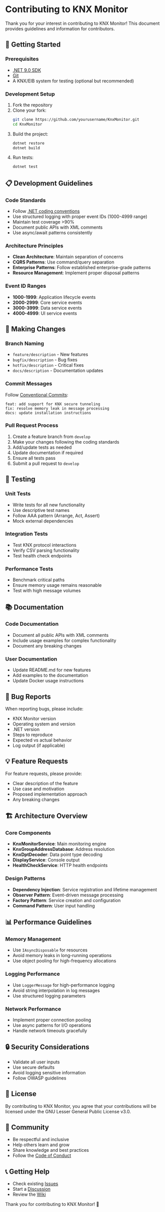 # Contributing to KNX Monitor

Thank you for your interest in contributing to KNX Monitor! This document provides guidelines and information for contributors.

## 🚀 Getting Started

### Prerequisites
- [.NET 9.0 SDK](https://dotnet.microsoft.com/download/dotnet/9.0)
- [Git](https://git-scm.com/)
- A KNX/EIB system for testing (optional but recommended)

### Development Setup
1. Fork the repository
2. Clone your fork:
   ```bash
   git clone https://github.com/yourusername/KnxMonitor.git
   cd KnxMonitor
   ```
3. Build the project:
   ```bash
   dotnet restore
   dotnet build
   ```
4. Run tests:
   ```bash
   dotnet test
   ```

## 📋 Development Guidelines

### Code Standards
- Follow [.NET coding conventions](https://docs.microsoft.com/en-us/dotnet/csharp/fundamentals/coding-style/coding-conventions)
- Use structured logging with proper event IDs (1000-4999 range)
- Maintain test coverage >90%
- Document public APIs with XML comments
- Use async/await patterns consistently

### Architecture Principles
- **Clean Architecture**: Maintain separation of concerns
- **CQRS Patterns**: Use command/query separation
- **Enterprise Patterns**: Follow established enterprise-grade patterns
- **Resource Management**: Implement proper disposal patterns

### Event ID Ranges
- **1000-1999**: Application lifecycle events
- **2000-2999**: Core service events
- **3000-3999**: Data service events
- **4000-4999**: UI service events

## 🔧 Making Changes

### Branch Naming
- `feature/description` - New features
- `bugfix/description` - Bug fixes
- `hotfix/description` - Critical fixes
- `docs/description` - Documentation updates

### Commit Messages
Follow [Conventional Commits](https://www.conventionalcommits.org/):
```
feat: add support for KNX secure tunneling
fix: resolve memory leak in message processing
docs: update installation instructions
```

### Pull Request Process
1. Create a feature branch from `develop`
2. Make your changes following the coding standards
3. Add/update tests as needed
4. Update documentation if required
5. Ensure all tests pass
6. Submit a pull request to `develop`

## 🧪 Testing

### Unit Tests
- Write tests for all new functionality
- Use descriptive test names
- Follow AAA pattern (Arrange, Act, Assert)
- Mock external dependencies

### Integration Tests
- Test KNX protocol interactions
- Verify CSV parsing functionality
- Test health check endpoints

### Performance Tests
- Benchmark critical paths
- Ensure memory usage remains reasonable
- Test with high message volumes

## 📚 Documentation

### Code Documentation
- Document all public APIs with XML comments
- Include usage examples for complex functionality
- Document any breaking changes

### User Documentation
- Update README.md for new features
- Add examples to the documentation
- Update Docker usage instructions

## 🐛 Bug Reports

When reporting bugs, please include:
- KNX Monitor version
- Operating system and version
- .NET version
- Steps to reproduce
- Expected vs actual behavior
- Log output (if applicable)

## 💡 Feature Requests

For feature requests, please provide:
- Clear description of the feature
- Use case and motivation
- Proposed implementation approach
- Any breaking changes

## 🏗️ Architecture Overview

### Core Components
- **KnxMonitorService**: Main monitoring engine
- **KnxGroupAddressDatabase**: Address resolution
- **KnxDptDecoder**: Data point type decoding
- **DisplayService**: Console output
- **HealthCheckService**: HTTP health endpoints

### Design Patterns
- **Dependency Injection**: Service registration and lifetime management
- **Observer Pattern**: Event-driven message processing
- **Factory Pattern**: Service creation and configuration
- **Command Pattern**: User input handling

## 📊 Performance Guidelines

### Memory Management
- Use `IAsyncDisposable` for resources
- Avoid memory leaks in long-running operations
- Use object pooling for high-frequency allocations

### Logging Performance
- Use `LoggerMessage` for high-performance logging
- Avoid string interpolation in log messages
- Use structured logging parameters

### Network Performance
- Implement proper connection pooling
- Use async patterns for I/O operations
- Handle network timeouts gracefully

## 🔒 Security Considerations

- Validate all user inputs
- Use secure defaults
- Avoid logging sensitive information
- Follow OWASP guidelines

## 📝 License

By contributing to KNX Monitor, you agree that your contributions will be licensed under the GNU Lesser General Public License v3.0.

## 🤝 Community

- Be respectful and inclusive
- Help others learn and grow
- Share knowledge and best practices
- Follow the [Code of Conduct](CODE_OF_CONDUCT.md)

## 📞 Getting Help

- Check existing [Issues](https://github.com/yourusername/KnxMonitor/issues)
- Start a [Discussion](https://github.com/yourusername/KnxMonitor/discussions)
- Review the [Wiki](https://github.com/yourusername/KnxMonitor/wiki)

Thank you for contributing to KNX Monitor! 🎉
